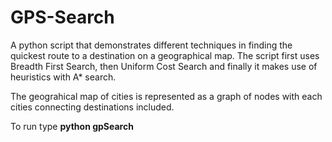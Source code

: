 # GPS-Search
A python script that demonstrates different techniques in finding the quickest route to a destination on a geographical map.
The script first uses Breadth First Search, then Uniform Cost Search and finally it makes use of heuristics with A* search. 

The geograhical map of cities is represented as a graph of nodes with each cities connecting destinations included.

To run type **python gpSearch**
